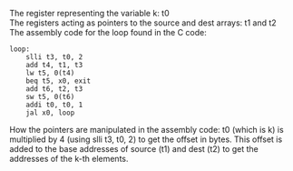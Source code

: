 The register representing the variable k: t0  
The registers acting as pointers to the source and dest arrays: t1 and t2  
The assembly code for the loop found in the C code:  
```assembly
loop:
    slli t3, t0, 2
    add t4, t1, t3
    lw t5, 0(t4)
    beq t5, x0, exit
    add t6, t2, t3
    sw t5, 0(t6)
    addi t0, t0, 1
    jal x0, loop
```
How the pointers are manipulated in the assembly code: t0 (which is k) is multiplied by 4 (using slli t3, t0, 2) to get the offset in bytes. This offset is added to the base addresses of source (t1) and dest (t2) to get the addresses of the k-th elements.
